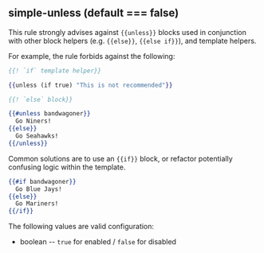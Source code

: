 ## simple-unless (default === false)

This rule strongly advises against `{{unless}}` blocks used in conjunction with other
block helpers (e.g. `{{else}}`, `{{else if}}`), and template helpers.

For example, the rule forbids against the following:

``` hbs
{{! `if` template helper}}

{{unless (if true) "This is not recommended"}}
```

``` hbs
{{! `else` block}}

{{#unless bandwagoner}}
  Go Niners!
{{else}}
  Go Seahawks!
{{/unless}}
```

Common solutions are to use an `{{if}}` block, or refactor potentially confusing
logic within the template.

``` hbs
{{#if bandwagoner}}
  Go Blue Jays!
{{else}}
  Go Mariners!
{{/if}}
```

The following values are valid configuration:

  * boolean -- `true` for enabled / `false` for disabled
